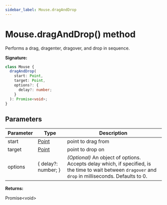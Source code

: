 ```yaml
---
sidebar_label: Mouse.dragAndDrop
---
```


# Mouse.dragAndDrop() method

Performs a drag, dragenter, dragover, and drop in sequence.

**Signature:**

```typescript
class Mouse {
  dragAndDrop(
    start: Point,
    target: Point,
    options?: {
      delay?: number;
    }
  ): Promise<void>;
}
```

## Parameters

| Parameter | Type                          | Description                                                                                                                                                                        |
| --------- | ----------------------------- | ---------------------------------------------------------------------------------------------------------------------------------------------------------------------------------- |
| start     | [Point](./puppeteer.point.md) | point to drag from                                                                                                                                                                 |
| target    | [Point](./puppeteer.point.md) | point to drop on                                                                                                                                                                   |
| options   | { delay?: number; }           | <i>(Optional)</i> An object of options. Accepts delay which, if specified, is the time to wait between <code>dragover</code> and <code>drop</code> in milliseconds. Defaults to 0. |

**Returns:**

Promise&lt;void&gt;
